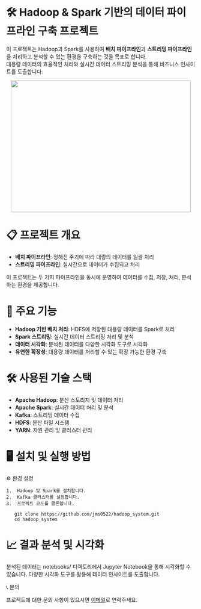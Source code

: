 # 🛠️ Hadoop & Spark 기반의 데이터 파이프라인 구축 프로젝트

 이 프로젝트는 Hadoop과 Spark를 사용하여 **배치 파이프라인**과 **스트리밍 파이프라인**을 처리하고 분석할 수 있는 환경을 구축하는 것을 목표로 합니다.
   <br>
   대용량 데이터의 효율적인 처리와 실시간 데이터 스트리밍 분석을 통해 비즈니스 인사이트를 도출합니다.
   <br>
   
<p align="center">
  <img src="https://media.giphy.com/media/usXZmmgP9Z7kf39fnq/giphy.gif" width="480" height="350" />
</p>
<p align="center">
  <a href="https://giphy.com/gifs/pudgypenguins-data-engineering-doesnt-lie-usXZmmgP9Z7kf39fnq"></a>
</p>

# 📋 프로젝트 개요

- **배치 파이프라인**: 정해진 주기에 따라 대량의 데이터를 일괄 처리
- **스트리밍 파이프라인**: 실시간으로 데이터가 수집되고 처리

이 프로젝트는 두 가지 파이프라인을 동시에 운영하여 데이터를 수집, 저장, 처리, 분석하는 환경을 제공합니다. 

# 🚀 주요 기능

- **Hadoop 기반 배치 처리**: HDFS에 저장된 대용량 데이터를 Spark로 처리
- **Spark 스트리밍**: 실시간 데이터 스트리밍 처리 및 분석
- **데이터 시각화**: 분석된 데이터를 다양한 시각화 도구로 시각화
- **유연한 확장성**: 대용량 데이터를 처리할 수 있는 확장 가능한 환경 구축

# 🛠️ 사용된 기술 스택

- **Apache Hadoop**: 분산 스토리지 및 데이터 처리
- **Apache Spark**: 실시간 데이터 처리 및 분석
- **Kafka**: 스트리밍 데이터 수집
- **HDFS**: 분산 파일 시스템
- **YARN**: 자원 관리 및 클러스터 관리

# 🖥️ 설치 및 실행 방법

⚙️ 환경 설정

	1.	Hadoop 및 Spark를 설치합니다.
	2.	Kafka 클러스터를 설정합니다.
	3.	프로젝트 코드를 클론합니다.

       git clone https://github.com/jms0522/hadoop_system.git
       cd hadoop_system
   
# 📈 결과 분석 및 시각화

분석된 데이터는 notebooks/ 디렉토리에서 Jupyter Notebook을 통해 시각화할 수 있습니다. 다양한 시각화 도구를 활용해 데이터 인사이트를 도출합니다.

📞 문의

프로젝트에 대한 문의 사항이 있으시면 [이메일](jiseo33668@gmail.com)로 연락주세요.
